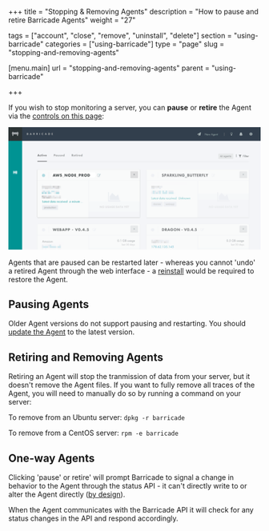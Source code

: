 +++
title = "Stopping & Removing Agents"
description = "How to pause and retire Barricade Agents"
weight = "27"

tags = ["account", "close", "remove", "uninstall", "delete"]
section = "using-barricade"
categories = ["using-barricade"]
type = "page"
slug = "stopping-and-removing-agents"

[menu.main]
    url = "stopping-and-removing-agents"
    parent = "using-barricade"

+++

If you wish to stop monitoring a server, you can **pause** or **retire** the Agent via the [controls on this page](https://app.barricade.io/dashboard/agents):

![../../src/img/changelog/24-controls.gif](../../src/img/changelog/24-controls.gif)

Agents that are paused can be restarted later - whereas you cannot 'undo' a retired Agent through the web interface - a [reinstall](#installing-more-agents) would be required to restore the Agent.


## Pausing Agents

Older Agent versions do not support pausing and restarting. You should [update the Agent](#updating-agents) to the latest version.


## Retiring and Removing Agents

Retiring an Agent will stop the tranmission of data from your server, but it doesn't remove the Agent files. If you want to fully remove all traces of the Agent, you will need to manually do so by running a command on your server:

To remove from an Ubuntu server: `dpkg -r barricade`

To remove from a CentOS server: `rpm -e barricade`


## One-way Agents

Clicking 'pause' or retire' will prompt Barricade to signal a change in behavior to the Agent through the status API - it can't directly write to or alter the Agent directly ([by design](../getting-started/#how-it-works-agent)).

When the Agent communicates with the Barricade API it will check for any status changes in the API and respond accordingly.